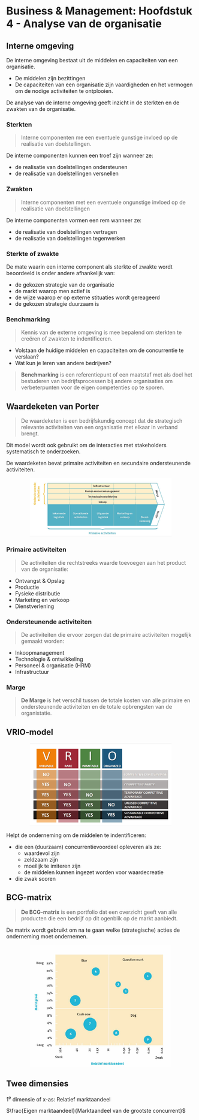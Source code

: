 # Business & Management: Hoofdstuk 4 - Analyse van de organisatie

## Interne omgeving

De interne omgeving bestaat uit de middelen en capaciteiten van een organisatie.
- De middelen zijn bezittingen
- De capaciteiten van een organisatie zijn vaardigheden en het vermogen om de nodige activiteiten te ontplooien.

De analyse van de interne omgeving geeft inzicht in de sterkten en de zwakten van de organisatie.

### Sterkten

> Interne componenten me een eventuele gunstige invloed op de realisatie van doelstellingen.

De interne componenten kunnen een troef zijn wanneer ze:
- de realisatie van doelstellingen ondersteunen
- de realisatie van doelstellingen versnellen

### Zwakten

> Interne componenten met een eventuele ongunstige invloed op de realisatie van doelstellingen

De interne componenten vormen een rem wanneer ze:
- de realisatie van doelstellingen vertragen
- de realisatie van doelstellingen tegenwerken

### Sterkte of zwakte

De mate waarin een interne component als sterkte of zwakte wordt beoordeeld is onder andere afhankelijk van:

- de gekozen strategie van de organisatie
- de markt waarop men actief is
- de wijze waarop er op externe stituaties wordt gereageerd
- de gekozen strategie duurzaam is

### Benchmarking

> Kennis van de externe omgeving is mee bepalend om sterkten te creëren of zwakten te indentificeren.

- Volstaan de huidige middelen en capaciteiten om de concurrentie te verslaan?
- Wat kun je leren van andere bedrijven?

> **Benchmarking** is een referentiepunt of een maatstaf met als doel het bestuderen van bedrijfsprocessen bij andere organisaties om verbeterpunten voor de eigen competenties op te sporen.

## Waardeketen van Porter

> De waardeketen is een bedrijfskundig concept dat de strategisch relevante activiteiten van een organisatie met elkaar in verband brengt.

Dit model wordt ook gebruikt om de interacties met stakeholders systematisch te onderzoeken.

De waardeketen bevat primaire activiteiten en secundaire ondersteunende activiteiten.

<p align='center'><img src='src/waardeketen_porter.png' alt='Waardeketen van Porter' width='75%'></p>

### Primaire activiteiten

> De activiteiten die rechtstreeks waarde toevoegen aan het product van de organisatie:

- Ontvangst & Opslag
- Productie
- Fysieke distributie
- Marketing en verkoop
- Dienstverlening

### Ondersteunende activiteiten

> De activiteiten die ervoor zorgen dat de primaire activiteiten mogelijk gemaakt worden:

- Inkoopmanagement
- Technologie & ontwikkeling
- Personeel & organisatie (HRM)
- Infrastructuur

### Marge

> **De Marge** is het verschil tussen de totale kosten van alle primaire en ondersteunende activiteiten en de totale opbrengsten van de organistatie.

## VRIO-model

<p align='center'><img src='src/vrio-model.png' alt='VRIO-model' width='75%'></p>

Helpt de onderneming om de middelen te indentificeren:
- die een (duurzaam) concurrentievoordeel opleveren als ze:
    - waardevol zijn
    - zeldzaam zijn
    - moeilijk te imiteren zijn
    - de middelen kunnen ingezet worden voor waardecreatie
- die zwak scoren

## BCG-matrix

> **De BCG-matrix** is een portfolio dat een overzicht geeft van alle producten die een bedrijf op dit ogenblik op de markt aanbiedt.

De matrix wordt gebruikt om na te gaan welke (strategische) acties de onderneming moet ondernemen.

<p align='center'><img src='src/bcg-matrix.png' alt='BCG-matrix' width='75%'></p>


## Twee dimensies

1<sup>e</sup> dimensie of x-as: Relatief marktaandeel

$\frac{Eigen marktaandeel}{Marktaandeel van de grootste concurrent}$